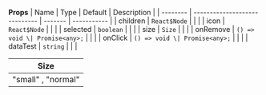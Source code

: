 **Props**
| Name | Type | Default | Description |
| -------- | ----------------------------- | ------- | ----------- |
| children | `React$Node` | | |
| icon | `React$Node` | | |
| selected | `boolean` | | |
| size | `Size` | | |
| onRemove | `() => void \| Promise<any>;` | | |
| onClick | `() => void \| Promise<any>;` | | |
| dataTest | `string` | | |

| **Size**           |
| ------------------ |
| "small" , "normal" |

